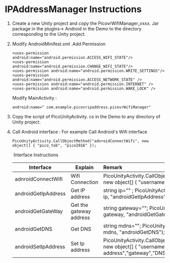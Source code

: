 # IPAddressManager Instructions

1. Create a new Unity project and copy the PicovrWifiManager_vxxx. Jar package in the plugins-> Android in the Demo to the directory corresponding to the Unity project.

2. Modify AndroidMinifest.xml .Add Permission

   ```
   <uses-permission android:name="android.permission.ACCESS_WIFI_STATE"/>
   <uses-permission android:name="android.permission.CHANGE_WIFI_STATE"/>
   <uses-permission android:name="android.permission.WRITE_SETTINGS"/>
   <uses-permission android:name="android.permission.ACCESS_NETWORK_STATE" />
   <uses-permission android:name="android.permission.INTERNET" />
   <uses-permission android:name="android.permission.WAKE_LOCK" />
   
   ```

   Modify MainActivity :

   ```
   android:name=" com.example.picovripaddress.picovrWifiManager"
   ```

3. Copy the script of PicoUnityActivity. cs in the Demo to any directory of Unity project.

4. Call Android interface : For example Call Android's Wifi interface

   ```
   PicoUnityActivity.CallObjectMethod("adnroidConnectWifi", new object[] { "pico_tob", "pico2016" });
   ```

   ​                                                                  Interface Instructions

   | Interface           | Explain                 | Remark                                                       |
   | ------------------- | ----------------------- | :----------------------------------------------------------- |
   | adnroidConnectWifi  | Wifi Connection         | PicoUnityActivity.CallObjectMethod("adnroidConnectWifi",<br/>new object[] { "username", "password" }); |
   | androidGetIpAddress | Get IP address          | string ip="" ;            PicoUnityActivity.CallObjectMethod<string>(ref<br/>ip, "androidGetIpAddress"); |
   | androidGetGateWay   | Get the gateway address | string gateway="";  PicoUnityActivity.CallObjectMethod<string>(ref<br/>gateway, "androidGetGateWay"); |
   | androidGetDNS       | Get DNS                 | string mdns="";        PicoUnityActivity.CallObjectMethod<string>(ref<br/>mdns, "androidGetDNS"); |
   | androidSetIpAddress | Set Ip address          | PicoUnityActivity.CallObjectMethod("androidSetIpAddress", new object[] { "username", "password","ip address","gateway","DNS" }); |

